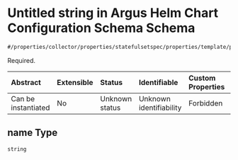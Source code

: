 # Untitled string in Argus Helm Chart Configuration Schema Schema

```txt
#/properties/collector/properties/statefulsetspec/properties/template/properties/spec/properties/containers/properties/options/items#/properties/collector/properties/statefulsetSpec/properties/template/properties/spec/properties/dnsConfig/properties/options/items/properties/name
```

Required.

| Abstract            | Extensible | Status         | Identifiable            | Custom Properties | Additional Properties | Access Restrictions | Defined In                                                        |
| :------------------ | :--------- | :------------- | :---------------------- | :---------------- | :-------------------- | :------------------ | :---------------------------------------------------------------- |
| Can be instantiated | No         | Unknown status | Unknown identifiability | Forbidden         | Allowed               | none                | [values.schema.json\*](values.schema.json "open original schema") |

## name Type

`string`
